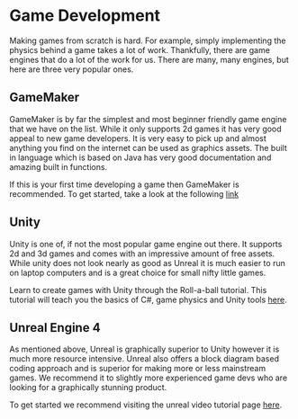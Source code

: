 # Game Development

Making games from scratch is hard. For example, simply implementing the physics behind a game takes a lot of work. Thankfully, there are game engines that do a lot of the work for us. There are many, many engines, but here are three very popular ones.

## GameMaker <a id="gamemaker"></a>

GameMaker is by far the simplest and most beginner friendly game engine that we have on the list. While it only supports 2d games it has very good appeal to new game developers. It is very easy to pick up and almost anything you find on the internet can be used as graphics assets. The built in language which is based on Java has very good documentation and amazing built in functions.

If this is your first time developing a game then GameMaker is recommended. To get started, take a look at the following [link](https://www.yoyogames.com/learn)

## Unity <a id="unity"></a>

Unity is one of, if not the most popular game engine out there. It supports 2d and 3d games and comes with an impressive amount of free assets. While unity does not look nearly as good as Unreal it is much easier to run on laptop computers and is a great choice for small nifty little games.

Learn to create games with Unity through the Roll-a-ball tutorial. This tutorial will teach you the basics of C\#, game physics and Unity tools [here](https://unity3d.com/learn/tutorials/s/roll-ball-tutorial).

## Unreal Engine 4 <a id="unreal-engine-4"></a>

As mentioned above, Unreal is graphically superior to Unity however it is much more resource intensive. Unreal also offers a block diagram based coding approach and is superior for making more or less mainstream games. We recommend it to slightly more experienced game devs who are looking for a graphically stunning product.

To get started we recommend visiting the unreal video tutorial page [here](https://docs.unrealengine.com/latest/INT/Videos/).

